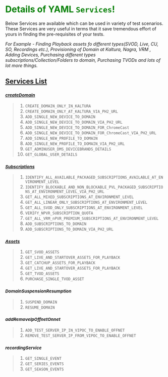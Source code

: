 # <span style="color:Green">Details of YAML `Services`!</span>
<p>Below Services are available which can be used in variety of test scenarios. <br>
These Services are very useful in terms that it save tremendous effort of yours in finding the pre-requisites of your tests.<br></p> 

*For Example - Finding Playback assets fo different types(SVOD, Live, CU, SO, Recordings etc.), 
Provisioning of Domain at Kaltura, Nagra, VRM , Adding Devices, Purchasing different types subscriptions/Collection/Folders to domain, 
Purchasing TVODs and lots of lot more things.*


## **<u>Services List</u>**

### <small>[*createDomain*](createDomain.md "Click here to explore more about domain creation")</small>

   >1. `CREATE_DOMAIN_ONLY_IN_KALTURA`
   >2. `CREATE_DOMAIN_ONLY_AT_KALTURA_VIA_PH2_URL`
   >3. `ADD_SINGLE_NEW_DEVICE_TO_DOMAIN` 
   >4. `ADD_SINGLE_NEW_DEVICE_TO_DOMAIN_VIA_PH2_URL`
   >5. `ADD_SINGLE_NEW_DEVICE_TO_DOMAIN_FOR_ChromeCast`
   >6. `ADD_SINGLE_NEW_DEVICE_TO_DOMAIN_FOR_ChromeCast_VIA_PH2_URL`
   >7. `ADD_SINGLE_NEW_PROFILE_TO_DOMAIN`
   >8. `ADD_SINGLE_NEW_PROFILE_TO_DOMAIN_VIA_PH2_URL`
   >9. `GET_ADMINUSER_DMS_DEVICEBRANDS_DETAILS`
   >10. `GET_GLOBAL_USER_DETAILS`
   
### <small>[*Subscriptions*](Subscriptions.md "Click here to explore more about subscriptions")</small>

   >1. `IDENTIFY_ALL_AVAILABLE_PACKAGED_SUBSCRIPTIONS_AVAILABLE_AT_ENVIRONMENT_LEVEL`
   >2. `IDENTIFY_BLOCKABLE_AND_NON_BLOCKABLE_PVL_PACKAGED_SUBSCRIPTIONS_AT_ENVIRONMENT_LEVEL_VIA_PH2_URL`
   >3. `GET_ALL_MIXED_SUBSCRIPTIONS_AT_ENVIRONMENT_LEVEL`
   >4. `GET_ALL_LINEAR_ONLY_SUBSCRIPTIONS_AT_ENVIRONMENT_LEVEL`
   >5. `GET_ALL_SVOD_ONLY_SUBSCRIPTIONS_AT_ENVIRONMENT_LEVEL`
   >6. `VERIFY_NPVR_SUBSCRIPTION_QUOTA`
   >7. `GET_ALL_VRM_nPVR_PREMIUM_SUBSCRIPTIONS_AT_ENVIRONMENT_LEVEL`
   >8. `ADD_SUBSCRIPTIONS_TO_DOMAIN`
   >9. `ADD_SUBSCRIPTIONS_TO_DOMAIN_VIA_PH2_URL`
   
### <small>[*Assets*](Assets.md "Click here to explore more about assets")</small>

   >1. `GET_SVOD_ASSETS`
   >2. `GET_LIVE_AND_STARTOVER_ASSETS_FOR_PLAYBACK`
   >3. `GET_CATCHUP_ASSETS_FOR_PLAYBACK`
   >4. `GET_LIVE_AND_STARTOVER_ASSETS_FOR_PLAYBACK`
   >5. `GET_TVOD_ASSETS`
   >6. `PURCHASE_SINGLE_TVOD_ASSET`
   
### <small>*DomainSuspensionResumption* </small>

   >1. `SUSPEND_DOMAIN`
   >2. `RESUME_DOMAIN`
   
### <small>*addRemoveIpOffnetOnnet*</small>

   >1. `ADD_TEST_SERVER_IP_IN_VIPOC_TO_ENABLE_OFFNET`
   >2. `REMOVE_TEST_SERVER_IP_FROM_VIPOC_TO_ENABLE_OFFNET`
   
### <small>*recordingService*</small>

   > 1. `GET_SINGLE_EVENT` 
   > 2. `GET_SERIES_EVENTS` 
   > 3. `GET_SEASON_EVENTS`
